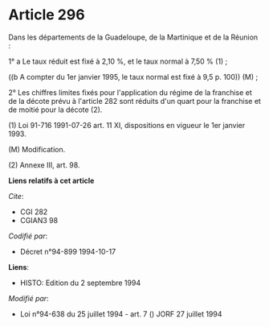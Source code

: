 # Article 296

Dans les départements de la Guadeloupe, de la Martinique et de la Réunion :

1° a Le taux réduit est fixé à 2,10 %, et le taux normal à 7,50 % (1) ;

((b A compter du 1er janvier 1995, le taux normal est fixé à 9,5 p. 100)) (M) ;

2° Les chiffres limites fixés pour l'application du régime de la franchise et de la décote prévu à l'article 282 sont réduits
d'un quart pour la franchise et de moitié pour la décote (2).

(1) Loi 91-716 1991-07-26 art. 11 XI, dispositions en vigueur le 1er janvier 1993.

(M) Modification.

(2) Annexe III, art. 98.

**Liens relatifs à cet article**

_Cite_:

  - CGI 282
  - CGIAN3 98

_Codifié par_:

  - Décret n°94-899 1994-10-17

**Liens**:

  - HISTO: Edition du 2 septembre 1994

_Modifié par_:

  - Loi n°94-638 du 25 juillet 1994 - art. 7 () JORF 27 juillet 1994
